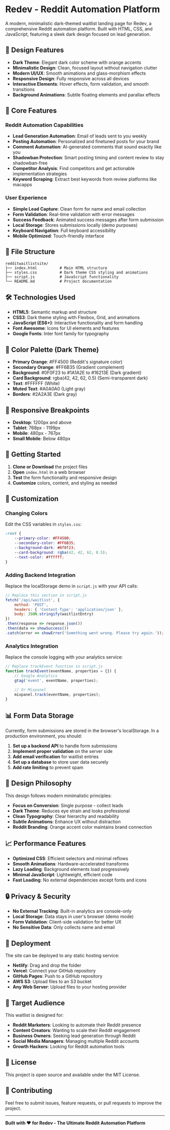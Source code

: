 # Redev - Reddit Automation Platform

A modern, minimalistic dark-themed waitlist landing page for Redev, a comprehensive Reddit automation platform. Built with HTML, CSS, and JavaScript, featuring a sleek dark design focused on lead generation.

## 🎨 Design Features

- **Dark Theme**: Elegant dark color scheme with orange accents
- **Minimalistic Design**: Clean, focused layout without navigation clutter
- **Modern UI/UX**: Smooth animations and glass-morphism effects
- **Responsive Design**: Fully responsive across all devices
- **Interactive Elements**: Hover effects, form validation, and smooth transitions
- **Background Animations**: Subtle floating elements and parallax effects

## 🚀 Core Features

### Reddit Automation Capabilities
- **Lead Generation Automation**: Email of leads sent to you weekly
- **Posting Automation**: Personalized and finetuned posts for your brand
- **Comment Automation**: AI-generated comments that sound exactly like you
- **Shadowban Protection**: Smart posting timing and content review to stay shadowban-free
- **Competitor Analysis**: Find competitors and get actionable implementation strategies
- **Keyword Scraping**: Extract best keywords from review platforms like macapps

### User Experience
- **Simple Lead Capture**: Clean form for name and email collection
- **Form Validation**: Real-time validation with error messages
- **Success Feedback**: Animated success messages after form submission
- **Local Storage**: Stores submissions locally (demo purposes)
- **Keyboard Navigation**: Full keyboard accessibility
- **Mobile Optimized**: Touch-friendly interface

## 📁 File Structure

```
redditwaitlistsite/
├── index.html          # Main HTML structure
├── styles.css          # Dark theme CSS styling and animations
├── script.js           # JavaScript functionality
└── README.md           # Project documentation
```

## 🛠️ Technologies Used

- **HTML5**: Semantic markup and structure
- **CSS3**: Dark theme styling with Flexbox, Grid, and animations
- **JavaScript (ES6+)**: Interactive functionality and form handling
- **Font Awesome**: Icons for UI elements and features
- **Google Fonts**: Inter font family for typography

## 🎯 Color Palette (Dark Theme)

- **Primary Orange**: #FF4500 (Reddit's signature color)
- **Secondary Orange**: #FF6B35 (Gradient complement)
- **Background**: #0F0F23 to #1A1A2E to #16213E (Dark gradient)
- **Card Background**: rgba(42, 42, 62, 0.5) (Semi-transparent dark)
- **Text**: #FFFFFF (White)
- **Muted Text**: #A0A0A0 (Light gray)
- **Borders**: #2A2A3E (Dark gray)

## 📱 Responsive Breakpoints

- **Desktop**: 1200px and above
- **Tablet**: 768px - 1199px
- **Mobile**: 480px - 767px
- **Small Mobile**: Below 480px

## 🚀 Getting Started

1. **Clone or Download** the project files
2. **Open** `index.html` in a web browser
3. **Test** the form functionality and responsive design
4. **Customize** colors, content, and styling as needed

## 🔧 Customization

### Changing Colors
Edit the CSS variables in `styles.css`:
```css
:root {
    --primary-color: #FF4500;
    --secondary-color: #FF6B35;
    --background-dark: #0f0f23;
    --card-background: rgba(42, 42, 62, 0.5);
    --text-color: #ffffff;
}
```

### Adding Backend Integration
Replace the localStorage demo in `script.js` with your API calls:
```javascript
// Replace this section in script.js
fetch('/api/waitlist', {
    method: 'POST',
    headers: { 'Content-Type': 'application/json' },
    body: JSON.stringify(waitlistEntry)
})
.then(response => response.json())
.then(data => showSuccess())
.catch(error => showError('Something went wrong. Please try again.'));
```

### Analytics Integration
Replace the console logging with your analytics service:
```javascript
// Replace trackEvent function in script.js
function trackEvent(eventName, properties = {}) {
    // Google Analytics
    gtag('event', eventName, properties);
    
    // Or Mixpanel
    mixpanel.track(eventName, properties);
}
```

## 📊 Form Data Storage

Currently, form submissions are stored in the browser's localStorage. In a production environment, you should:

1. **Set up a backend API** to handle form submissions
2. **Implement proper validation** on the server side
3. **Add email verification** for waitlist entries
4. **Set up a database** to store user data securely
5. **Add rate limiting** to prevent spam

## 🎨 Design Philosophy

This design follows modern minimalistic principles:
- **Focus on Conversion**: Single purpose - collect leads
- **Dark Theme**: Reduces eye strain and looks professional
- **Clean Typography**: Clear hierarchy and readability
- **Subtle Animations**: Enhance UX without distraction
- **Reddit Branding**: Orange accent color maintains brand connection

## 📈 Performance Features

- **Optimized CSS**: Efficient selectors and minimal reflows
- **Smooth Animations**: Hardware-accelerated transforms
- **Lazy Loading**: Background elements load progressively
- **Minimal JavaScript**: Lightweight, efficient code
- **Fast Loading**: No external dependencies except fonts and icons

## 🔒 Privacy & Security

- **No External Tracking**: Built-in analytics are console-only
- **Local Storage**: Data stays in user's browser (demo mode)
- **Form Validation**: Client-side validation for better UX
- **No Sensitive Data**: Only collects name and email

## 🚀 Deployment

The site can be deployed to any static hosting service:

- **Netlify**: Drag and drop the folder
- **Vercel**: Connect your GitHub repository
- **GitHub Pages**: Push to a GitHub repository
- **AWS S3**: Upload files to an S3 bucket
- **Any Web Server**: Upload files to your hosting provider

## 🎯 Target Audience

This waitlist is designed for:
- **Reddit Marketers**: Looking to automate their Reddit presence
- **Content Creators**: Wanting to scale their Reddit engagement
- **Business Owners**: Seeking lead generation through Reddit
- **Social Media Managers**: Managing multiple Reddit accounts
- **Growth Hackers**: Looking for Reddit automation tools

## 📝 License

This project is open source and available under the MIT License.

## 🤝 Contributing

Feel free to submit issues, feature requests, or pull requests to improve the project.

---

**Built with ❤️ for Redev - The Ultimate Reddit Automation Platform** 
